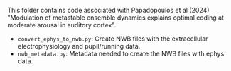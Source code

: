 This folder contains code associated with Papadopoulos et al (2024) "Modulation of metastable ensemble dynamics explains optimal coding at moderate arousal in auditory cortex".

* `convert_ephys_to_nwb.py`: Create NWB files with the extracellular electrophysiology and pupil/running data.
* `nwb_metadata.py`: Metadata needed to create the NWB files with ephys data.
